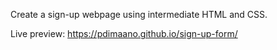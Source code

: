 Create a sign-up webpage using intermediate HTML and CSS.

Live preview: https://pdimaano.github.io/sign-up-form/